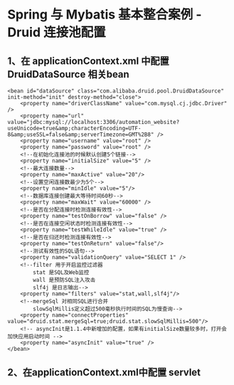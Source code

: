 # Spring 与 Mybatis 基本整合案例 - Druid 连接池配置

## 1、在 applicationContext.xml 中配置 DruidDataSource 相关bean

    <bean id="dataSource" class="com.alibaba.druid.pool.DruidDataSource"  init-method="init" destroy-method="close">
        <property name="driverClassName" value="com.mysql.cj.jdbc.Driver" />
        <property name="url" value="jdbc:mysql://localhost:3306/automation_website?useUnicode=true&amp;characterEncoding=UTF-8&amp;useSSL=false&amp;serverTimezone=GMT%2B8" />
        <property name="username" value="root" />
        <property name="password" value="root" />
        <!--在初始化连接池的时候默认创建5个链接-->
        <property name="initialSize" value="5" />
        <!--最大连接数量-->
        <property name="maxActive" value="20"/>
        <!--设置空闲连接数最少为5个-->
        <property name="minIdle" value="5"/>
        <!--数据库连接创建最大等待时间60秒-->
        <property name="maxWait" value="60000" />
        <!--是否在分配连接时检测连接有效性-->
        <property name="testOnBorrow" value="false" />
        <!--是否在连接空闲状态时检测连接有效性-->
        <property name="testWhileIdle" value="true" />
        <!--是否在归还时检测连接有效性-->
        <property name="testOnReturn" value="false"/>
        <!--测试有效性的SQL语句-->
        <property name="validationQuery" value="SELECT 1" />
        <!--filter 用于开启监控过滤器
            stat 是SQL及Web监控
            wall 是预防SQL注入攻击
            slf4j 是日志输出-->
        <property name="filters" value="stat,wall,slf4j"/>
        <!--mergeSql 对相同SQL进行合并
            slowSqlMillis定义超过500毫秒执行时间的SQL为慢查询-->
        <property name="connectProperties" value="druid.stat.mergeSql=true;druid.stat.slowSqlMillis=500"/>
        <!-- asyncInit是1.1.4中新增加的配置，如果有initialSize数量较多时，打开会加快应用启动时间 -->
        <property name="asyncInit" value="true" />
    </bean>

## 2、在applicationContext.xml中配置 servlet 


